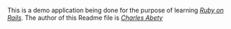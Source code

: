 This is a demo application being done for the purpose of learning [*Ruby on Rails*](http://ruby.railstutorial.org). The author of this Readme file is [*Charles Abety*](http://charlesabety.com)